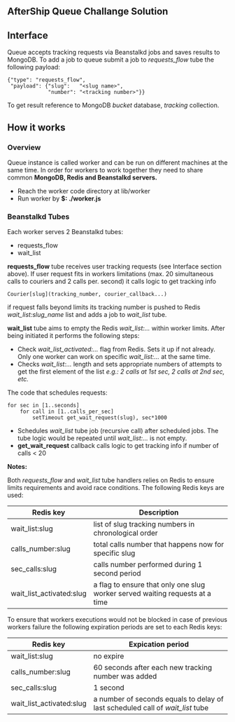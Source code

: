 AfterShip Queue Challange Solution
----------------------------------

## Interface

Queue accepts tracking requests via Beanstalkd jobs and saves results to MongoDB.
To add a job to queue submit a job to *requests_flow* tube the following payload:

    {"type": "requests_flow",
     "payload": {"slug":   "<slug name>",
                 "number": "<tracking number>"}}

To get result reference to MongoDB *bucket* database, *tracking* collection.

## How it works
### Overview

Queue instance is called worker and can be run on different machines at the same time. In order for workers to work together they need to share common **MongoDB, Redis and Beanstalkd servers.**

 - Reach the worker code directory at lib/worker
 - Run worker by **$: ./worker.js**

### Beanstalkd Tubes

Each worker serves 2 Beanstalkd tubes:

 - requests_flow
 - wait_list

**requests_flow** tube receives user tracking requests (see Interface section above). If user request fits in workers limitations (max. 20 simultaneous calls to couriers and 2 calls per. second) it calls logic to get tracking info

    Courier[slug](tracking_number, courier_callback...)

if request falls beyond limits its tracking number is pushed to Redis *wait_list:slug_name* list and adds a job to *wait_list* tube.

**wait_list** tube aims to empty the Redis *wait_list:...* within worker limits. After being initiated it performs the following steps:

 - Check *wait_list_activated:...* flag from Redis. Sets it up if not already. Only one worker can work on specific *wait_list:...* at the same time.
 - Checks *wait_list:...* length and sets appropriate numbers of attempts to get the first element of the list *e.g.: 2 calls at 1st sec, 2 calls at 2nd sec, etc.*

The code that schedules requests:

    for sec in [1..seconds]
		for call in [1..calls_per_sec]
			setTimeout get_wait_request(slug), sec*1000


 - Schedules *wait_list* tube job (recursive call) after scheduled jobs. The tube logic would be repeated until *wait_list:...* is not empty.
 - **get_wait_request** callback calls logic to get tracking info if number of calls < 20

**Notes:**

Both *requests_flow* and *wait_list* tube handlers relies on Redis to ensure limits requirements and avoid race conditions. The following Redis keys are used:

| Redis key                | Description                                                                  |
| ------------------------ | ---------------------------------------------------------------------------- |
| wait_list:slug           | list of slug tracking numbers in chronological order                         |
| calls_number:slug        | total calls number that happens now for specific slug                        |
| sec_calls:slug           | calls number performed during 1 second period                                |
| wait_list_activated:slug | a flag to ensure that only one slug worker served waiting requests at a time |

To ensure that workers executions would not be blocked in case of previous workers failure the following expiration periods are set to each Redis keys:

| Redis key                | Expication period                                                              |
| ------------------------ | ------------------------------------------------------------------------------ |
| wait_list:slug           | no expire                                                                      |
| calls_number:slug        | 60 seconds after each new tracking number was added                            |
| sec_calls:slug           | 1 second                                                                       |
| wait_list_activated:slug | a number of seconds equals to delay of last scheduled call of *wait_list* tube |

 
